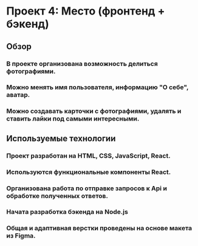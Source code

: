 # Проект 4: Место (фронтенд + бэкенд)

## Обзор

### В проекте организована возможность делиться фотографиями.
### Можно менять имя пользователя, информацию "О себе", аватар.
### Можно создавать карточки с фотографиями, удалять и ставить лайки под самыми интересными.

## Используемые технологии

### Проект разработан на HTML, CSS, JavaScript, React.
### Используются функциональные компоненты React.
### Организована работа по отправке запросов к Api и обработке полученных ответов.
### Начата разработка бэкенда на Node.js
### Общая и адаптивная верстки проведены на основе макета из Figma.

